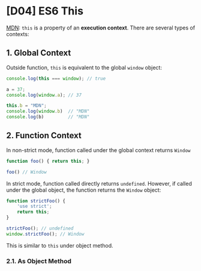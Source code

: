 # \[D04\] ES6 This

[MDN](https://developer.mozilla.org/en-US/docs/Web/JavaScript/Reference/Operators/this): `this` is a property of an **execution context**. There are several types of contexts:

## 1. Global Context

Outside function, `this` is equivalent to the global `window` object:

```javascript
console.log(this === window); // true

a = 37;
console.log(window.a); // 37

this.b = "MDN";
console.log(window.b)  // "MDN"
console.log(b)         // "MDN"
```

## 2. Function Context

In non-strict mode, function called under the global context returns `Window`

```javascript
function foo() { return this; }

foo() // Window
```

In strict mode, function called directly returns `undefined`. However, if called under the global object, the function returns the `Window` object:

```javascript
function strictFoo() { 
    'use strict';
    return this; 
}

strictFoo(); // undefined
window.strictFoo(); // Window
```

This is similar to `this` under object method.

### 2.1. As Object Method





